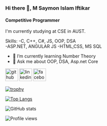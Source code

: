 ### Hi there 👋, M Saymon Islam Iftikar
#### Competitive Programmer
I'm currently studying at CSE in AUST.

Skills: 
-C, C++, C#, JS, OOP, DSA </br>
-ASP.NET, ANGULAR JS 
-HTML,CSS, MS SQL

- 🌱 I’m currently learning Number Theory 
- 💬 Ask me about OOP, DSA, Asp.net Core


[<img src='https://cdn.jsdelivr.net/npm/simple-icons@3.0.1/icons/github.svg' alt='github' height='40'>](https://github.com/saymon005)  [<img src='https://cdn.jsdelivr.net/npm/simple-icons@3.0.1/icons/linkedin.svg' alt='linkedin' height='40'>](https://www.linkedin.com/in/https://www.linkedin.com/in/m-saymon-islam-iftikar-7250291bb//)  [<img src='https://cdn.jsdelivr.net/npm/simple-icons@3.0.1/icons/facebook.svg' alt='facebook' height='40'>](https://www.facebook.com/https://www.facebook.com/saymon005)  

[![trophy](https://github-profile-trophy.vercel.app/?username=saymon005)](https://github.com/ryo-ma/github-profile-trophy)

[![Top Langs](https://github-readme-stats.vercel.app/api/top-langs/?username=saymon005)](https://github.com/anuraghazra/github-readme-stats)

![GitHub stats](https://github-readme-stats.vercel.app/api?username=saymon005&show_icons=true)  

![Profile views](https://gpvc.arturio.dev/saymon005)  
